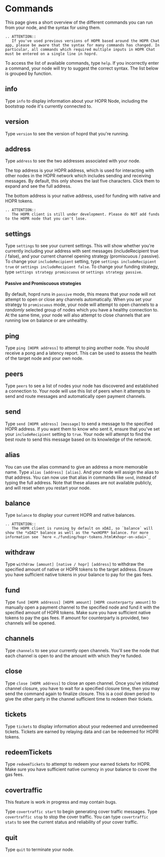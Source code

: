 # Commands

This page gives a short overview of the different commands you can run from your node, and the syntax for using them.

```eval_rst
.. ATTENTION::
   If you've used previous versions of HOPR based around the HOPR Chat app, please be aware that the syntax for many commands has changed. In particular, all commands which required multiple inputs in HOPR Chat must be entered on a single line in hoprd.
```

To access the list of available commands, type `help`. If you incorrectly enter a command, your node will try to suggest the correct syntax. The list below is grouped by function.

## info

Type `info` to display information about your HOPR Node, including the bootstrap node it's currently connected to.

## version

Type `version` to see the version of hoprd that you're running.

## address

Type `address` to see the two addresses associated with your node.

The top address is your HOPR address, which is used for interacting with other nodes in the HOPR network which includes sending and receiving messages. By default, this only shows the last five characters. Click them to expand and see the full address.

The bottom address is your native address, used for funding with native and HOPR tokens.

```eval_rst
.. ATTENTION::
   The HOPR client is still under development. Please do NOT add funds to the HOPR node that you can't lose.
```

## settings

Type `settings` to see your current settings. This will show whether you're currently including your address with sent messages (includeRecipient true / false), and your current channel opening strategy (promiscuous / passive). To change your `includeRecipient` setting, type `settings includeRecipient true` or `settings includeRecipient false`. To change your funding strategy, type `settings strategy promiscuous` or `settings strategy passive`.

#### Passive and Promiscuous strategies

By default, hoprd runs in `passive` mode, this means that your node will not attempt to open or close any channels automatically. When you set your strategy to `promiscuous` mode, your node will attempt to open channels to a _randomly_ selected group of nodes which you have a healthy connection to. At the same time, your node will also attempt to close channels that are running low on balance or are unhealthy.

## ping

Type `ping [HOPR address]` to attempt to ping another node. You should receive a pong and a latency report. This can be used to assess the health of the target node and your own node.

## peers

Type `peers` to see a list of nodes your node has discovered and established a connection to. Your node will use this list of peers when it attempts to send and route messages and automatically open payment channels.

## send

Type `send [HOPR address] [message]` to send a message to the specified HOPR address. If you want them to know who sent it, ensure that you've set your `includeRecipient` setting to `true`. Your node will attempt to find the best route to send this message based on its knowledge of the network.

## alias

You can use the alias command to give an address a more memorable name. Type `alias [address] [alias]`. And your node will assign the alias to that address. You can now use that alias in commands like `send`, instead of typing the full address. Note that these aliases are not available publicly, and will reset when you restart your node.

## balance

Type `balance` to display your current HOPR and native balances.

```eval_rst
.. ATTENTION::
   The HOPR client is running by default on xDAI, so `balance` will show the *xDAI* balance as well as the *wxHOPR* balance. For more information see `here <./funding/hopr-tokens.html#xhopr-on-xdai>`_
```

## withdraw

Type `withdraw [amount] [native / hopr] [address]` to withdraw the specified amount of native or HOPR tokens to the target address. Ensure you have sufficient native tokens in your balance to pay for the gas fees.

<!-- ## open

Type `open [HOPR addresss] [HOPR amount]` to manually open a payment channel to the specified node and fund it with the specified amount of HOPR tokens. Make sure you have sufficient native tokens to pay the gas fees. -->

## fund

Type `fund [HOPR addresss] [HOPR amount] [HOPR counterparty amount]` to manually open a payment channel to the specified node and fund it with the specified amount of HOPR tokens. Make sure you have sufficient native tokens to pay the gas fees. If amount for counterparty is provided, two channels will be opened.

## channels

Type `channels` to see your currently open channels. You'll see the node that each channel is open to and the amount with which they're funded.

## close

Type `close [HOPR address]` to close an open channel. Once you've initiated channel closure, you have to wait for a specified closure time, then you may send the command again to finalize closure. This is a cool down period to give the other party in the channel sufficient time to redeem their tickets.

## tickets

Type `tickets` to display information about your redeemed and unredeemed tickets. Tickets are earned by relaying data and can be redeemed for HOPR tokens.

## redeemTickets

Type `redeemTickets` to attempt to redeem your earned tickets for HOPR. Make sure you have sufficient native currency in your balance to cover the gas fees.

## covertraffic

This feature is work in progress and may contain bugs.

Type `covertraffic start` to begin generating cover traffic messages. Type `covertraffic stop` to stop the cover traffic. You can type `covertraffic stats` to see the current status and reliability of your cover traffic.

## quit

Type `quit` to terminate your node.
